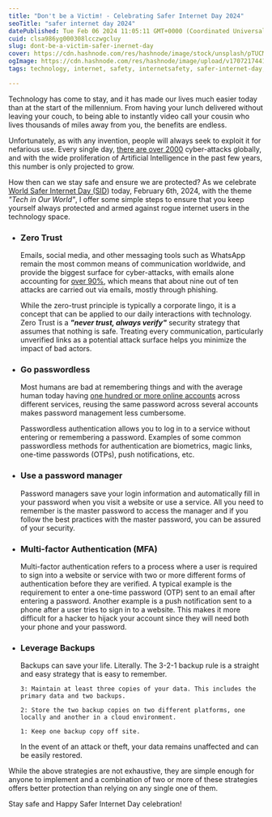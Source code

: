 ```yaml
---
title: "Don't be a Victim! - Celebrating Safer Internet Day 2024"
seoTitle: "safer internet day 2024"
datePublished: Tue Feb 06 2024 11:05:11 GMT+0000 (Coordinated Universal Time)
cuid: clsa986yg000308lcczwgcluy
slug: dont-be-a-victim-safer-inernet-day
cover: https://cdn.hashnode.com/res/hashnode/image/stock/unsplash/pTUCMqXCOrk/upload/0614f247bd62303d6fc922fc321c7aff.jpeg
ogImage: https://cdn.hashnode.com/res/hashnode/image/upload/v1707217441479/8e4fadf8-8bc6-458a-ae64-7fd8cbc73eea.jpeg
tags: technology, internet, safety, internetsafety, safer-internet-day, safer-internet-day-2024

---
```


Technology has come to stay, and it has made our lives much easier today than at the start of the millennium. From having your lunch delivered without leaving your couch, to being able to instantly video call your cousin who lives thousands of miles away from you, the benefits are endless.

Unfortunately, as with any invention, people will always seek to exploit it for nefarious use. Every single day, [there are over 2000](https://techjury.net/blog/how-many-cyber-attacks-per-day/) cyber-attacks globally, and with the wide proliferation of Artificial Intelligence in the past few years, this number is only projected to grow.

How then can we stay safe and ensure we are protected? As we celebrate [World Safer Internet Day (SID](https://www.saferinternetday.org/)) today, February 6th, 2024, with the theme *"Tech in Our World"*, I offer some simple steps to ensure that you keep yourself always protected and armed against rogue internet users in the technology space.

* ### Zero Trust
    
    Emails, social media, and other messaging tools such as WhatsApp remain the most common means of communication worldwide, and provide the biggest surface for cyber-attacks, with emails alone accounting for [over 90%](https://techjury.net/blog/how-many-cyber-attacks-per-day/), which means that about nine out of ten attacks are carried out via emails, mostly through phishing.
    
    While the zero-trust principle is typically a corporate lingo, it is a concept that can be applied to our daily interactions with technology. Zero Trust is a ***"never trust, always verify"*** security strategy that assumes that nothing is safe. Treating every communication, particularly unverified links as a potential attack surface helps you minimize the impact of bad actors.
    
* ### Go passwordless
    
    Most humans are bad at remembering things and with the average human today having [one hundred or more online accounts](https://tech.co/password-managers/how-many-passwords-average-person) across different services, reusing the same password across several accounts makes password management less cumbersome.
    
    Passwordless authentication allows you to log in to a service without entering or remembering a password. Examples of some common passwordless methods for authentication are biometrics, magic links, one-time passwords (OTPs), push notifications, etc.
    
* ### Use a password manager
    
    Password managers save your login information and automatically fill in your password when you visit a website or use a service. All you need to remember is the master password to access the manager and if you follow the best practices with the master password, you can be assured of your security.
    
* ### Multi-factor Authentication (MFA)
    
    Multi-factor authentication refers to a process where a user is required to sign into a website or service with two or more different forms of authentication before they are verified. A typical example is the requirement to enter a one-time password (OTP) sent to an email after entering a password. Another example is a push notification sent to a phone after a user tries to sign in to a website. This makes it more difficult for a hacker to hijack your account since they will need both your phone and your password.
    
* ### Leverage Backups
    
    Backups can save your life. Literally. The 3-2-1 backup rule is a straight and easy strategy that is easy to remember.
    
    `3: Maintain at least three copies of your data. This includes the primary data and two backups.`
    
    `2: Store the two backup copies on two different platforms, one locally and another in a cloud environment.`
    
    `1: Keep one backup copy off site.`
    
    In the event of an attack or theft, your data remains unaffected and can be easily restored.
    

While the above strategies are not exhaustive, they are simple enough for anyone to implement and a combination of two or more of these strategies offers better protection than relying on any single one of them.

Stay safe and Happy Safer Internet Day celebration!
